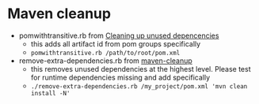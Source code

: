 # Maven cleanup
* pomwithtransitive.rb from [Cleaning up unused depencencies](http://reallifejava.com/cleaning-up-unused-dependencies-in-maven-projects/)
    * this adds all artifact id from pom groups specifically
    * `pomwithtransitive.rb /path/to/root/pom.xml`
* remove-extra-dependencies.rb from [maven-cleanup](https://github.com/siivonen/maven-cleanup)
    * this removes unused dependencies at the highest level. Please test for runtime dependencies missing and add specifically
    * `./remove-extra-dependencies.rb /my_project/pom.xml 'mvn clean install -N'`